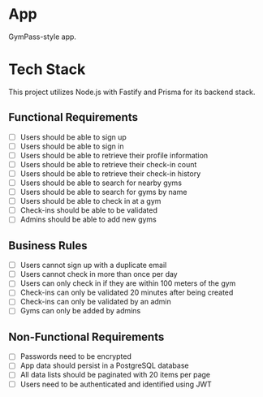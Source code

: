 # App

GymPass-style app.

# Tech Stack
This project utilizes Node.js with Fastify and Prisma for its backend stack.

## Functional Requirements
- [ ] Users should be able to sign up
- [ ] Users should be able to sign in
- [ ] Users should be able to retrieve their profile information
- [ ] Users should be able to retrieve their check-in count
- [ ] Users should be able to retrieve their check-in history
- [ ] Users should be able to search for nearby gyms
- [ ] Users should be able to search for gyms by name
- [ ] Users should be able to check in at a gym
- [ ] Check-ins should be able to be validated
- [ ] Admins should be able to add new gyms

## Business Rules
- [ ] Users cannot sign up with a duplicate email
- [ ] Users cannot check in more than once per day
- [ ] Users can only check in if they are within 100 meters of the gym
- [ ] Check-ins can only be validated 20 minutes after being created
- [ ] Check-ins can only be validated by an admin
- [ ] Gyms can only be added by admins

## Non-Functional Requirements
- [ ] Passwords need to be encrypted
- [ ] App data should persist in a PostgreSQL database
- [ ] All data lists should be paginated with 20 items per page
- [ ] Users need to be authenticated and identified using JWT